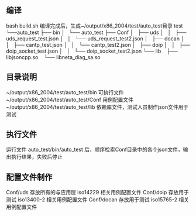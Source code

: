 ## 编译
  bash build.sh
  编译完成后，生成~/output/x86_2004/test/auto_test目录
  test
  └──auto_test
      ├── bin
      │   └── auto_test
      ├── Conf
      │   ├── uds
      │   │   ├── uds_request_test.json
      │   │   └── uds_request_test2.json
      │   ├── docan
      │   │   ├── cantp_test.json
      │   │   └── cantp_test2.json
      │   ├── doip
      │   │   ├── doip_socket_test.json
      │   │   └── doip_socket_test2.json
      └── lib
         ├── libjsoncpp.so
         └── libneta_diag_sa.so

## 目录说明
  ~/output/x86_2004/test/auto_test/bin 可执行文件
  ~/output/x86_2004/test/auto_test/Conf 用例配置文件
  ~/output/x86_2004/test/auto_test/lib 依赖库文件，测试人员制作json文件用于测试

## 执行文件
  运行文件 auto_test/bin/auto_test 后，顺序检索Conf目录中的各个json文件，输出执行结果，失败后停止

## 配置文件制作
  Conf/uds 存放所有的与应用层 iso14229 相关用例配置文件
  Conf/doip 存放用于测试 iso13400-2 相关用例配置文件
  Conf/docan 存放用于测试 iso15765-2 相关用例配置文件

